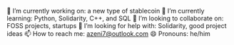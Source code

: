 🔭 I’m currently working on: a new type of stablecoin
🌱 I’m currently learning: Python, Solidarity, C++, and SQL
👯 I’m looking to collaborate on: FOSS projects, startups
🤔 I’m looking for help with: Solidarity, good project ideas
📫 How to reach me: azeni7@outlook.com
😄 Pronouns: he/him
